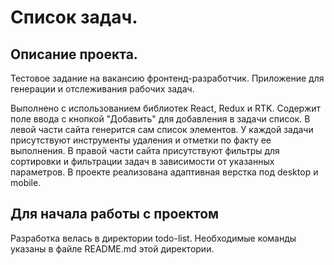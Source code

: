 # Список задач. 
## Описание проекта.
Тестовое задание на вакансию фронтенд-разработчик.
Приложение для генерации и отслеживания рабочих задач.

Выполнено с использованием библиотек React, Redux и RTK. 
Содержит поле ввода с кнопкой "Добавить" для добавления в задачи список. 
В левой части сайта генерится сам список элементов. У каждой задачи присутствуют инструменты удаления и отметки по факту ее выполнения.
В правой части сайта присутствуют фильтры для сортировки и фильтрации задач в зависимости от указанных параметров.
В проекте реализована адаптивная верстка под desktop и mobile.

## Для начала работы с проектом
Разработка велась в директории todo-list.
Необходимые команды указаны в файле README.md этой директории.  
